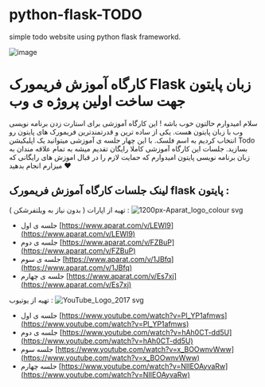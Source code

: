 # python-flask-TODO
simple todo website using python flask frameworkd.

![image](https://github.com/nikzad-avasam/python-flask-TODO/assets/13311003/d262295a-92f3-480a-a5f2-f5cb33f4d503)

# کارگاه آموزش فریمورک Flask زبان پایتون جهت ساخت اولین پروژه ی وب

سلام امیدوارم حالتون خوب باشه ! این کارگاه آموزشی برای استارت زدن برنامه نویسی وب با زبان پایتون هست. یکی از ساده ترین و قدرتمندترین فریمورک های پایتون رو انتخاب کردیم به اسم فلسک. با این چهار جلسه ی آموزشی میتوانید یک اپلیکیشن Todo بسازید.
جلسات این کارگاه آموزشی کاملا رایگان تقدیم میشه به تمام علاقه مندان به زبان برنامه نویسی پایتون
امیدوارم که حمایت لازم را در قبال اموزش های رایگانی که میزارم انجام بدهید ❤️

## لینک جلسات کارگاه آموزش فریمورک flask پایتون : 

تهیه از اپارات ( بدون نیاز به ویلتفرشکن )  : 
![1200px-Aparat_logo_colour svg](https://github.com/nikzad-avasam/python-flask-TODO/assets/13311003/9668623c-b6d4-4aff-9d66-3a75c91149c3)


- جلسه ی اول [https://www.aparat.com/v/LEWI9](https://www.aparat.com/v/LEWI9)
- جلسه ی دوم [https://www.aparat.com/v/FZBuP](https://www.aparat.com/v/FZBuP) 
- جلسه ی سوم [https://www.aparat.com/v/1JBfq](https://www.aparat.com/v/1JBfq)  
- جلسه ی چهارم [https://www.aparat.com/v/Es7xj](https://www.aparat.com/v/Es7xj)  


تهیه از یوتیوب :
![YouTube_Logo_2017 svg](https://github.com/nikzad-avasam/python-flask-TODO/assets/13311003/535a4ee1-3ebe-4513-89aa-e73307f46107)


- جلسه ی اول [https://www.youtube.com/watch?v=Pl_YP1afmws](https://www.youtube.com/watch?v=Pl_YP1afmws)
- جلسه ی دوم [https://www.youtube.com/watch?v=hAh0CT-dd5U](https://www.youtube.com/watch?v=hAh0CT-dd5U)
- جلسه سوم [https://www.youtube.com/watch?v=x_BOOwnvWww](https://www.youtube.com/watch?v=x_BOOwnvWww)
- جلسه چهارم [https://www.youtube.com/watch?v=NIIEOAyvaRw](https://www.youtube.com/watch?v=NIIEOAyvaRw)
